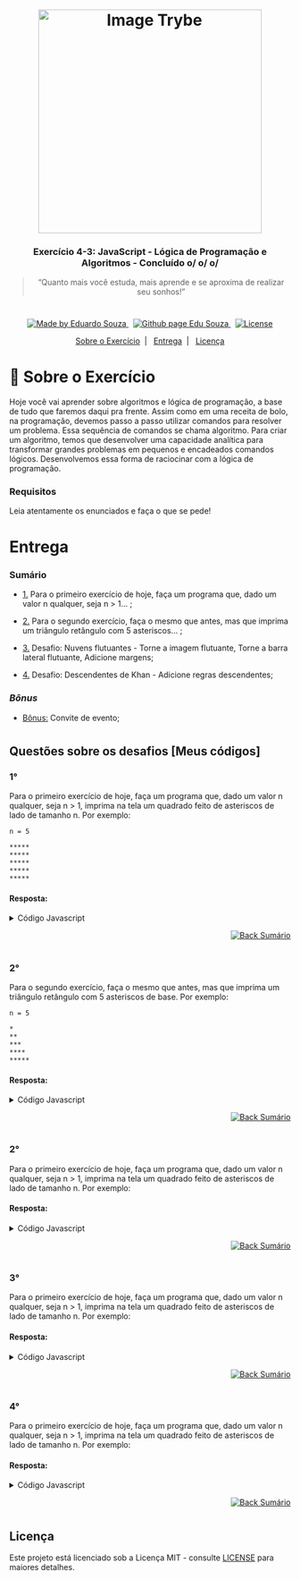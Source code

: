 <h1 align="center">
    <img alt="Image Trybe" src="https://i.ibb.co/d4W2x4g/trybe.png" width="400px" />
</h1>

<h3 align="center">
  Exercício 4-3: JavaScript - Lógica de Programação e Algoritmos - Concluído o/ o/ o/
</h3>

<blockquote align="center">“Quanto mais você estuda, mais aprende e se aproxima de realizar seu sonhos!”</blockquote>

<h1></h1>

<p align="center">

  <a href="https://www.linkedin.com/in/eduardosouzaprogrammer/">
    <img alt="Made by Eduardo Souza" src="https://img.shields.io/badge/made%20by-Edu%20Souza-%23F8952D">
  </a>&nbsp;

 <a href="https://edusouza-programmer.github.io/">
<img alt="Github page Edu Souza " src="https://img.shields.io/badge/Github%20page-Edu_Souza-orange">
</a>&nbsp;

  <a href="LICENSE" >
    <img alt="License" src="https://img.shields.io/badge/license-MIT-%23F8952D">
  </a>

</p>

<p align="center">
  <a href="#rocket-Sobre-o-Exercício">Sobre o Exercício</a>&nbsp;&nbsp;|&nbsp;&nbsp;
  <a href="#Entrega">Entrega</a>&nbsp;&nbsp;|&nbsp;&nbsp;
  <a href="#Licença">Licença</a>
</p>

# :rocket: Sobre o Exercício

Hoje você vai aprender sobre algoritmos e lógica de programação, a base de tudo que faremos daqui pra frente.
Assim como em uma receita de bolo, na programação, devemos passo a passo utilizar comandos para resolver um problema. Essa sequência de comandos se chama algoritmo. Para criar um algoritmo, temos que desenvolver uma capacidade analítica para transformar grandes problemas em pequenos e encadeados comandos lógicos. Desenvolvemos essa forma de raciocinar com a lógica de programação.



### Requisitos

Leia atentamente os enunciados e faça o que se pede!

#

# Entrega

### Sumário

-   <p><a href="#1">1.</a> Para o primeiro exercício de hoje, faça um programa que, dado um valor n qualquer, seja n > 1... ;</p>

-   <p><a href="#2">2.</a> Para o segundo exercício, faça o mesmo que antes, mas que imprima um triângulo retângulo com 5 asteriscos... ;</p>

-   <p><a href="#3">3.</a> Desafio: Nuvens flutuantes - Torne a imagem flutuante, Torne a barra lateral flutuante, Adicione margens;</p>

-   <p><a href="#4">4.</a> Desafio: Descendentes de Khan - Adicione regras descendentes;</p>

### **_Bônus_**

-   <p><a href="#Bônus">Bônus:</a> Convite de evento;</p>

#

## Questões sobre os desafios [Meus códigos]

### 1°

Para o primeiro exercício de hoje, faça um programa que, dado um valor n qualquer, seja n > 1, imprima na tela um quadrado feito de asteriscos de lado de tamanho n. Por exemplo:

    n = 5

    *****
    *****
    *****
    *****
    *****

#### Resposta:

<details>
 <summary>Código Javascript</summary>

```js
let numero = 5;
let quantAsteriscos = "";

if (numero > 1) {
    for (let i = 0; i <= numero; i += 1) {
        console.log(quantAsteriscos);
        quantAsteriscos = "";
        for (let i = 1; i <= numero; i += 1) {
            quantAsteriscos += "*";
        }
    }
}

```

</details>

<p align="right">
    <a href="#Sumário">
    <img alt="Back Sumário" src="https://img.shields.io/badge/Back-Sum%C3%A1rio-orange">
  </a>
</p>

#

### 2°

Para o segundo exercício, faça o mesmo que antes, mas que imprima um triângulo retângulo com 5 asteriscos de base. Por exemplo:

    n = 5

    *
    **
    ***
    ****
    *****

#### Resposta:

<details>
 <summary>Código Javascript</summary>

```js

```

</details>

<p align="right">
    <a href="#Sumário">
    <img alt="Back Sumário" src="https://img.shields.io/badge/Back-Sum%C3%A1rio-orange">
  </a>
</p>

#

### 2°

Para o primeiro exercício de hoje, faça um programa que, dado um valor n qualquer, seja n > 1, imprima na tela um quadrado feito de asteriscos de lado de tamanho n. Por exemplo:

#### Resposta:

<details>
 <summary>Código Javascript</summary>

```js

```

</details>

<p align="right">
    <a href="#Sumário">
    <img alt="Back Sumário" src="https://img.shields.io/badge/Back-Sum%C3%A1rio-orange">
  </a>
</p>

#

### 3°

Para o primeiro exercício de hoje, faça um programa que, dado um valor n qualquer, seja n > 1, imprima na tela um quadrado feito de asteriscos de lado de tamanho n. Por exemplo:

#### Resposta:

<details>
 <summary>Código Javascript</summary>

```js

```

</details>

<p align="right">
    <a href="#Sumário">
    <img alt="Back Sumário" src="https://img.shields.io/badge/Back-Sum%C3%A1rio-orange">
  </a>
</p>

#

### 4°

Para o primeiro exercício de hoje, faça um programa que, dado um valor n qualquer, seja n > 1, imprima na tela um quadrado feito de asteriscos de lado de tamanho n. Por exemplo:

#### Resposta:

<details>
 <summary>Código Javascript</summary>

```js

```

</details>

<p align="right">
    <a href="#Sumário">
    <img alt="Back Sumário" src="https://img.shields.io/badge/Back-Sum%C3%A1rio-orange">
  </a>
</p>

#


## Licença

Este projeto está licenciado sob a Licença MIT - consulte [LICENSE](https://opensource.org/licenses/MIT) para maiores detalhes.
